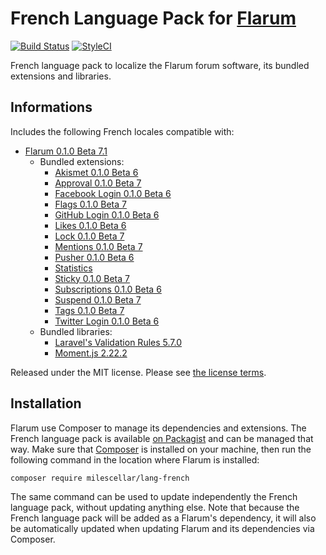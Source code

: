 # French Language Pack for [Flarum](https://flarum.org/)

[![Build Status](https://travis-ci.org/milescellar/lang-french.svg?branch=master)](https://travis-ci.org/milescellar/lang-french) [![StyleCI](https://styleci.io/repos/70081209/shield?style=flat&branch=master)](https://styleci.io/repos/70081209)

French language pack to localize the Flarum forum software, its bundled extensions and libraries.

## Informations

Includes the following French locales compatible with:

- [Flarum 0.1.0 Beta 7.1](https://github.com/flarum/core)
  - Bundled extensions:
    - [Akismet 0.1.0 Beta 6](https://github.com/flarum/akismet)
    - [Approval 0.1.0 Beta 7](https://github.com/flarum/approval)
    - [Facebook Login 0.1.0 Beta 6](https://github.com/flarum/auth-facebook)
    - [Flags 0.1.0 Beta 7](https://github.com/flarum/flags)
    - [GitHub Login 0.1.0 Beta 6](https://github.com/flarum/auth-github)
    - [Likes 0.1.0 Beta 6](https://github.com/flarum/likes)
    - [Lock 0.1.0 Beta 7](https://github.com/flarum/lock)
    - [Mentions 0.1.0 Beta 7](https://github.com/flarum/mentions)
    - [Pusher 0.1.0 Beta 6](https://github.com/flarum/pusher)
    - [Statistics](https://github.com/flarum/statistics)
    - [Sticky 0.1.0 Beta 7](https://github.com/flarum/sticky)
    - [Subscriptions 0.1.0 Beta 6](https://github.com/flarum/subscriptions)
    - [Suspend 0.1.0 Beta 7](https://github.com/flarum/suspend)
    - [Tags 0.1.0 Beta 7](https://github.com/flarum/tags)
    - [Twitter Login 0.1.0 Beta 6](https://github.com/flarum/auth-twitter)
  - Bundled libraries:
    - [Laravel's Validation Rules 5.7.0](https://github.com/laravel/laravel)
    - [Moment.js 2.22.2](https://github.com/moment/moment)

Released under the MIT license. Please see [the license terms](https://github.com/milescellar/lang-french/blob/master/LICENSE).

## Installation

Flarum use Composer to manage its dependencies and extensions. The French language pack is available [on Packagist](https://packagist.org/packages/milescellar/lang-french) and can be managed that way. Make sure that [Composer](https://getcomposer.org/) is installed on your machine, then run the following command in the location where Flarum is installed:

```shell
composer require milescellar/lang-french
```

The same command can be used to update independently the French language pack, without updating anything else. Note that because the French language pack will be added as a Flarum's dependency, it will also be automatically updated when updating Flarum and its dependencies via Composer.
